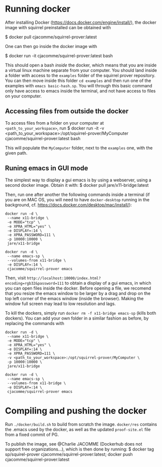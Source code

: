 # Running docker

After installing Docker (https://docs.docker.com/engine/install/), the docker image with squirrel preinstalled can be obtained with

$ docker pull cjacomme/squirrel-prover:latest

One can then go inside the docker image with

$ docker run -it cjacomme/squirrel-prover:latest bash

This should open a bash *inside* the docker, which means that you are inside a virtual linux machine separate from your computer. You should land inside a folder with access to the `examples` folder of the squirrel prover repository. You can then move inside this folder `cd examples` and then run one of the examples with `emacs basic-hash.sp`. You will through this basic command only have access to emacs inside the terminal, and not have access to files on your computer.

## Accessing files from outside the docker

To access files from a folder on your computer at `<path_to_your_workspace>`, run 
$ docker run -it -v <path_to_your_workspace>:/opt/squirrel-prover/MyComputer cjacomme/squirrel-prover:latest bash 

This will populate the `MyComputer` folder, next to the `examples` one, with the given path.


## Runing emacs in GUI mode

The simplest way to display a gui emacs is by using a webserver, using a second docker image. Obtain it with:
$ docker pull jare/x11-bridge:latest

Then, run one after another the following commands inside a terminal (if you are on MAC OS, you will need to have `docker-desktop` running in the background, cf. https://docs.docker.com/desktop/mac/install/):
```
docker run -d \
 --name x11-bridge \
 -e MODE="tcp" \
 -e XPRA_HTML="yes" \
 -e DISPLAY=:14 \
 -e XPRA_PASSWORD=111 \
 -p 10000:10000 \
 jare/x11-bridge

docker run -d \
 --name emacs-sp \
 --volumes-from x11-bridge \
 -e DISPLAY=:14 \
 cjacomme/squirrel-prover emacs
 ```

Then, visit `http://localhost:10000/index.html?encoding=rgb32&password=111` to obtain a display of a gui emacs, in which you can open files inside the docker. Before opening a file, we recomend that you resize the emacs window to be larger by a drag and drop on the top left corner of the emacs window (inside the browser). Making the window full screen may lead to low resolution and lags.

To kill the dockers, simply run `docker rm -f x11-bridge emacs-sp` (kills both dockers). You can add your own folder in a similar fashion as before, by replacing the commands with
```
docker run -d \
 --name x11-bridge \
 -e MODE="tcp" \
 -e XPRA_HTML="yes" \
 -e DISPLAY=:14 \
 -e XPRA_PASSWORD=111 \
 -v <path_to_your_workspace>:/opt/squirrel-prover/MyComputer \
 -p 10000:10000 \
 jare/x11-bridge
 
docker run -d \
 --name emacs-sp \
 --volumes-from x11-bridge \
 -e DISPLAY=:14 \
 cjacomme/squirrel-prover emacs
 ```

# Compiling and pushing the docker

Run `./docker/build.sh` to build from scratch the image. `docker/res` contains the .emacs used by the docker, as well as the updated `proof-site.el` file from a fixed commit of PG.

To publish the image, see @Charlie JACOMME (Dockerhub does not support free organizations...), which is then done by running:
$ docker tag sp/squirel-prover cjacomme/squirrel-prover:latest; docker push cjacomme/squirrel-prover:latest


